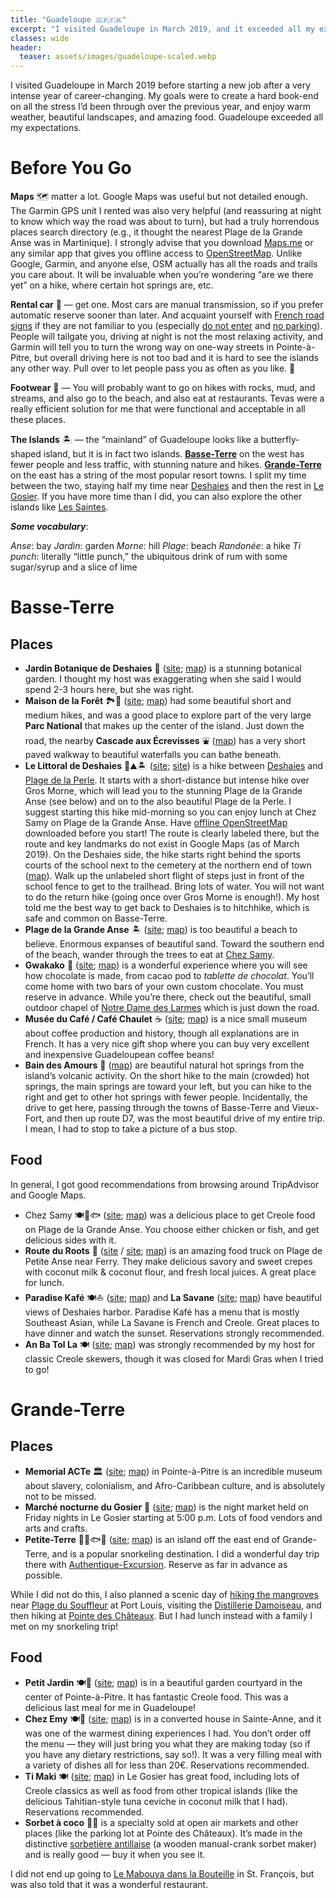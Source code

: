 ```yaml
---
title: "Guadeloupe 🇬🇵🇫🇷"
excerpt: "I visited Guadeloupe in March 2019, and it exceeded all my expectations."
classes: wide
header:
  teaser: assets/images/guadeloupe-scaled.webp
---
```


I visited Guadeloupe in March 2019 before starting a new job after a very intense year of career-changing. My goals were to create a hard book-end on all the stress I’d been through over the previous year, and enjoy warm weather, beautiful landscapes, and amazing food. Guadeloupe exceeded all my expectations.

# Before You Go
**Maps** 🗺️ matter a lot. Google Maps was useful but not detailed enough. The Garmin GPS unit I rented was also very helpful (and reassuring at night to know which way the road was about to turn), but had a truly horrendous places search directory (e.g., it thought the nearest Plage de la Grande Anse was in Martinique). I strongly advise that you download [Maps.me](https://maps.me/) or any similar app that gives you offline access to [OpenStreetMap](https://www.openstreetmap.org/#map=15/16.2604/-61.7999). Unlike Google, Garmin, and anyone else, OSM actually has all the roads and trails you care about. It will be invaluable when you’re wondering “are we there yet” on a hike, where certain hot springs are, etc.

**Rental car** 🚗 — get one. Most cars are manual transmission, so if you prefer automatic reserve sooner than later. And acquaint yourself with [French road signs](https://en.wikipedia.org/wiki/Road_signs_in_France) if they are not familiar to you (especially [do not enter](https://en.wikipedia.org/wiki/File:France_road_sign_B1.svg) and [no parking](https://en.wikipedia.org/wiki/File:France_road_sign_B6a1.svg)). People will tailgate you, driving at night is not the most relaxing activity, and Garmin will tell you to turn the wrong way on one-way streets in Pointe-à-Pitre, but overall driving here is not too bad and it is hard to see the islands any other way. Pull over to let people pass you as often as you like. 🙂

**Footwear** 🥾 — You will probably want to go on hikes with rocks, mud, and streams, and also go to the beach, and also eat at restaurants. Tevas were a really efficient solution for me that were functional and acceptable in all these places.

**The Islands** 🏝️ — the “mainland” of Guadeloupe looks like a butterfly-shaped island, but it is in fact two islands. [**Basse-Terre**](https://www.google.com/maps/place/Basse-Terre+Island/@16.1540702,-61.956739,10z/data=!3m1!4b1!4m5!3m4!1s0x8c135d40d25bea13:0x666f3f185dd3751f!8m2!3d16.129629!4d-61.653805) on the west has fewer people and less traffic, with stunning nature and hikes. [**Grande-Terre**](https://www.google.com/maps/place/Grande-Terre/@16.3553583,-61.6442715,10z/data=!3m1!4b1!4m5!3m4!1s0x8c1335dee5121b95:0x6baaa206604e9893!8m2!3d16.2732353!4d-61.4668962) on the east has a string of the most popular resort towns. I split my time between the two, staying half my time near [Deshaies](https://www.google.com/maps/place/Deshaies,+Guadeloupe/@16.2646278,-61.7769102,11z/data=!4m5!3m4!1s0x8c136b882ca51e53:0x51354a7406b466eb!8m2!3d16.3108369!4d-61.7897365) and then the rest in [Le Gosier](https://www.google.com/maps/place/Le+Gosier,+Guadeloupe/@16.280889,-61.6106338,11z/data=!4m5!3m4!1s0x8c134f2d1c0e03a3:0xafd14303622c847a!8m2!3d16.2216057!4d-61.4785718). If you have more time than I did, you can also explore the other islands like [Les Saintes](https://en.wikipedia.org/wiki/%C3%8Eles_des_Saintes).

**_Some vocabulary_**:

*Anse*: bay
*Jardin*: garden
*Morne*: hill
*Plage*: beach
*Randonée*: a hike
*Ti punch*: literally “little punch,” the ubiquitous drink of rum with some sugar/syrup and a slice of lime

# Basse-Terre

## Places

- **Jardin Botanique de Deshaies** 🌺 ([site](http://www.jardin-botanique.com/en/home/); [map](https://www.google.com/maps/place/de+Deshaies+Botanical+Garden/@16.2993439,-61.8002073,17z/data=!3m1!4b1!4m5!3m4!1s0x8c136c0b51a56bf3:0xfe04304e4491e098!8m2!3d16.2993439!4d-61.7980132)) is a stunning botanical garden. I thought my host was exaggerating when she said I would spend 2-3 hours here, but she was right.
- **Maison de la Forêt** 🏞️🥾 ([site](http://www.guadeloupe-parcnational.fr/fr/des-decouvertes/ou-sinformer/maison-de-la-foret); [map](https://www.google.com/maps/place/Maison+de+la+For%C3%AAt/@16.175698,-61.6997364,15z/data=!4m12!1m6!3m5!1s0x0:0x54d049dca2855689!2sCascade+aux+Ecrevisses!8m2!3d16.1789129!4d-61.6808536!3m4!1s0x0:0x8d4457cc01173941!8m2!3d16.1756826!4d-61.6934761)) had some beautiful short and medium hikes, and was a good place to explore part of the very large **Parc National** that makes up the center of the island. Just down the road, the nearby **Cascade aux Écrevisses** ⛲ ([map](https://www.google.com/maps/place/Cascade+aux+Ecrevisses/@16.1789129,-61.6808536,15z/data=!4m5!3m4!1s0x0:0x54d049dca2855689!8m2!3d16.1789129!4d-61.6808536)) has a very short paved walkway to beautiful waterfalls you can bathe beneath.
- **Le Littoral de Deshaies** 🥾⛰️🏝️ ([site](http://www.randoguadeloupe.gp/api/fr/treks/5116/littoral-de-deshaies.pdf); [site](http://zoom-guadeloupe.fr/randonnees-basse-terre/littoral-de-deshaies)) is a hike between [Deshaies](https://www.google.com/maps/place/Deshaies,+Guadeloupe/@16.3074536,-61.8024838,15z/data=!4m5!3m4!1s0x8c136b882ca51e53:0x51354a7406b466eb!8m2!3d16.3108369!4d-61.7897365) and [Plage de la Perle](https://www.google.com/maps/place/Plage+De+La+Perle/@16.3406465,-61.7838826,16z/data=!4m5!3m4!1s0x8c136b426e2f3889:0x830c94941e8b4e59!8m2!3d16.3406465!4d-61.7794999). It starts with a short-distance but intense hike over Gros Morne, which will lead you to the stunning Plage de la Grande Anse (see below) and on to the also beautiful Plage de la Perle. I suggest starting this hike mid-morning so you can enjoy lunch at Chez Samy on Plage de la Grande Anse. Have [offline OpenStreetMap](https://maps.me/) downloaded before you start! The route is clearly labeled there, but the route and key landmarks do not exist in Google Maps (as of March 2019).
On the Deshaies side, the hike starts right behind the sports courts of the school next to the cemetery at the northern end of town ([map](https://www.openstreetmap.org/search?query=ecole%20primaire%20audelon%20bethsy%2C%20deshaies#map=19/16.30930/-61.79510)). Walk up the unlabeled short flight of steps just in front of the school fence to get to the trailhead. Bring lots of water. You will not want to do the return hike (going once over Gros Morne is enough!). My host told me the best way to get back to Deshaies is to hitchhike, which is safe and common on Basse-Terre.
- **Plage de la Grande Anse** 🏝️ ([site](https://www.tripadvisor.com/Attraction_Review-g666463-d9810383-Reviews-Plage_de_Grande_Anse-Deshaies_Basse_Terre_Island_Guadeloupe.html); [map](https://www.google.com/maps/place/Grande-Anse+Beach/@16.3221395,-61.7886034,15z/data=!4m2!3m1!1s0x0:0x13b591281088f5ba?ved=2ahUKEwil3ujPsvngAhUlVt8KHT9mApYQ_BIwE3oECAYQCA)) is too beautiful a beach to believe. Enormous expanses of beautiful sand. Toward the southern end of the beach, wander through the trees to eat at [Chez Samy](https://www.google.com/maps/place/chez+Samy/@16.3178575,-61.7984048,16z/data=!4m6!3m5!1s0x8c136b000beef00b:0xe6348a7d8678b5df!8m2!3d16.3177715!4d-61.7940958!16s%2Fg%2F11ldhkx32p?entry=ttu).
- **Gwakako** 🍫 ([site](https://www.gwakako.com/); [map](https://www.google.com/maps/place/Gwakako+-+Venez+faire+votre+propre+chocolat+!/@16.229739,-61.7559401,17z/data=!3m1!4b1!4m5!3m4!1s0x8c13690206617e1d:0xc0c795e0cf3f851b!8m2!3d16.229739!4d-61.753746)) is a wonderful experience where you will see how chocolate is made, from cacao pod to *tablette de chocolat*. You’ll come home with two bars of your own custom chocolate. You must reserve in advance. While you’re there, check out the beautiful, small outdoor chapel of [Notre Dame des Larmes](https://www.google.com/maps/place/Notre+Dame+des+Larmes/@16.2298008,-61.7530862,16z/data=!4m12!1m6!3m5!1s0x8c13690206617e1d:0xc0c795e0cf3f851b!2sGwakako+-+Venez+faire+votre+propre+chocolat+*21!8m2!3d16.229739!4d-61.753746!3m4!1s0x0:0xe4b19336edb55ab9!8m2!3d16.229312!4d-61.7484494) which is just down the road.
- **Musée du Café / Café Chaulet** ☕ ([site](http://www.cafe-chaulet.com/); [map](https://www.google.com/maps/place/Museum+Caf%C3%A9+(Caf%C3%A9+Chaulet)/@16.0603039,-61.7623691,17z/data=!3m1!4b1!4m5!3m4!1s0x8c13610817289d57:0xca552aff8ba7a091!8m2!3d16.0603039!4d-61.760175)) is a nice small museum about coffee production and history, though all explanations are in French. It has a very nice gift shop where you can buy very excellent and inexpensive Guadeloupean coffee beans!
- **Bain des Amours** 👙 ([map](https://www.google.com/maps/place/Bain+des+Amours+Dol%C3%A9+(am%C3%A9nag%C3%A9)/@15.9917315,-61.6745375,17z/data=!3m1!4b1!4m5!3m4!1s0x8c14a06dc5c9e2b3:0x792e095448805ea!8m2!3d15.9917315!4d-61.6723434)) are beautiful natural hot springs from the island’s volcanic activity. On the short hike to the main (crowded) hot springs, the main springs are toward your left, but you can hike to the right and get to other hot springs with fewer people. Incidentally, the drive to get here, passing through the towns of Basse-Terre and Vieux-Fort, and then up route D7, was the most beautiful drive of my entire trip. I mean, I had to stop to take a picture of a bus stop.

## Food
In general, I got good recommendations from browsing around TripAdvisor and Google Maps.

- Chez Samy 🍽🐔🐟 ([site](https://www.tripadvisor.com/Restaurant_Review-g147300-d3973412-Reviews-Chez_Samy-Guadeloupe.html); [map](https://www.google.com/maps/place/chez+Samy/@16.3178575,-61.7984048,16z/data=!4m6!3m5!1s0x8c136b000beef00b:0xe6348a7d8678b5df!8m2!3d16.3177715!4d-61.7940958!16s%2Fg%2F11ldhkx32p?entry=ttu)) was a delicious place to get Creole food on Plage de la Grande Anse. You choose either chicken or fish, and get delicious sides with it.
- **Route du Roots** 🥪 ([site](https://www.facebook.com/routeduroots/) / [site](https://www.tripadvisor.com/Restaurant_Review-g1214312-d14127480-Reviews-La_Route_du_Roots_and_Family-Pointe_Noire_Basse_Terre_Island_Guadeloupe.html); [map](https://www.google.com/maps/place/Plage+de+Petite+Anse/@16.267784,-61.8057269,18z/data=!4m8!1m2!2m1!1splage+de+petite+anse!3m4!1s0x8c136ebaa065ed19:0x18b26fe58841a775!8m2!3d16.2678467!4d-61.8058848)) is an amazing food truck on Plage de Petite Anse near Ferry. They make delicious savory and sweet crepes with coconut milk & coconut flour, and fresh local juices. A great place for lunch.
- **Paradise Kafé** 🍽⛵ ([site](https://www.tripadvisor.com/Restaurant_Review-g666463-d4559318-Reviews-Paradise_Kafe-Deshaies_Basse_Terre_Island_Guadeloupe.html); [map](https://www.google.com/maps/place/Paradise+Kaf%C3%A9+Baie+de+deshaies/@16.3052548,-61.7951487,17z/data=!4m12!1m6!3m5!1s0x0:0xd601d7f6c1b01f4e!2sParadise+Kaf%C3%A9+Baie+de+deshaies!8m2!3d16.3055843!4d-61.7948429!3m4!1s0x0:0xd601d7f6c1b01f4e!8m2!3d16.3055843!4d-61.7948429)) and **La Savane** ([site](https://www.tripadvisor.com/Restaurant_Review-g666463-d1626554-Reviews-La_Savane-Deshaies_Basse_Terre_Island_Guadeloupe.html); [map](https://www.google.com/maps/place/La+Savane/@16.306335,-61.7967521,17z/data=!3m1!4b1!4m5!3m4!1s0x0:0xc3294db17b50eb7e!8m2!3d16.3063352!4d-61.7945579)) have beautiful views of Deshaies harbor. Paradise Kafé has a menu that is mostly Southeast Asian, while La Savane is French and Creole. Great places to have dinner and watch the sunset. Reservations strongly recommended.
- **An Ba Tol La** 🍽 ([site](https://www.tripadvisor.com/Restaurant_Review-g1214312-d8148278-Reviews-An_Ba_Tol_La-Pointe_Noire_Basse_Terre_Island_Guadeloupe.html); [map](https://www.google.com/maps/place/An+Ba+Tol+La/@16.2684425,-61.8082811,14z/data=!4m5!3m4!1s0x8c1368d110d16a0f:0x80da08b3e598cd3!8m2!3d16.2271089!4d-61.7862351)) was strongly recommended by my host for classic Creole skewers, though it was closed for Mardi Gras when I tried to go!

# Grande-Terre

## Places

- **Memorial ACTe** 🏛️ ([site](http://memorial-acte.fr/the-founding-acte-memory-holds-the-future); [map](https://www.google.com/maps/place/Memorial+ACTe/@16.231435,-61.5361606,17z/data=!3m1!4b1!4m5!3m4!1s0x8c1345e64cc11c13:0x67b8dd85fe99aa7d!8m2!3d16.231435!4d-61.5339665)) in Pointe-à-Pitre is an incredible museum about slavery, colonialism, and Afro-Caribbean culture, and is absolutely not to be missed.
- **Marché nocturne du Gosier** 🎠 ([site](https://www.villedugosier.fr/spip.php?article548); [map](https://www.google.com/maps/place/March%C3%A9+nocturne+Gosier/@16.2055832,-61.4969206,18z/data=!4m13!1m7!3m6!1s0x8c134f2d1c0e03a3:0xafd14303622c847a!2sLe+Gosier,+Guadeloupe!3b1!8m2!3d16.2216057!4d-61.4785718!3m4!1s0x8c134fa93add111b:0x726d4a7cea84ab56!8m2!3d16.2059228!4d-61.4965088)) is the night market held on Friday nights in Le Gosier starting at 5:00 p.m. Lots of food vendors and arts and crafts.
- **Petite-Terre** 🏊‍♀️🐟🐢 ([site](https://www.tripadvisor.com/Attraction_Review-g147300-d2476769-Reviews-Petite_Terre-Guadeloupe.html); [map](https://www.google.com/maps/place/Petite+Terre+Islands,+Guadeloupe/data=!4m2!3m1!1s0x8c6cba21728af5db:0x536cacc5427c8c1f?ved=2ahUKEwiuqM_XrfngAhXLV98KHYw2D18Q8gEwEXoECAQQCA)) is an island off the east end of Grande-Terre, and is a popular snorkeling destination. I did a wonderful day trip there with [Authentique-Excursion](https://en.authentique-excursion.com/nos-excursions). Reserve as far in advance as possible.

While I did not do this, I also planned a scenic day of [hiking the mangroves](http://www.gwadaplans.com/02_activites_3rando_03.php) near [Plage du Souffleur](https://www.google.com/maps/place/Plage+Du+Souffleur/@16.4145092,-61.5472384,14z/data=!4m12!1m6!3m5!1s0x8c1368d110d16a0f:0x80da08b3e598cd3!2sAn+Ba+Tol+La!8m2!3d16.2271089!4d-61.7862351!3m4!1s0x8c133a1712e8bfaf:0x13d0964a6b8d1294!8m2!3d16.4228718!4d-61.5332651) at Port Louis, visiting the [Distillerie Damoiseau](https://www.google.com/maps/place/Distillerie+Damoiseau/@16.3872665,-61.6221358,11z/data=!4m12!1m6!3m5!1s0x8c1368d110d16a0f:0x80da08b3e598cd3!2sAn+Ba+Tol+La!8m2!3d16.2271089!4d-61.7862351!3m4!1s0x8c133511c07382af:0xa3e2091ae4ba4c96!8m2!3d16.3207984!4d-61.3754654), and then hiking at [Pointe des Châteaux](https://www.google.com/maps/place/Pointe+des+Ch%C3%A2teaux/@16.2444206,-61.1941592,14z/data=!3m1!4b1!4m5!3m4!1s0x8c6cb7b08d3bf671:0xf2d72bc9c63fe468!8m2!3d16.2444216!4d-61.1766066). But I had lunch instead with a family I met on my snorkeling trip!

## Food

- **Petit Jardin** 🍽🌴 ([site](https://www.tripadvisor.com/Restaurant_Review-g147302-d9982093-Reviews-Le_Petit_Jardin-Pointe_a_Pitre_Grande_Terre_Island_Guadeloupe.html); [map](https://www.google.com/maps/place/Le+petit+jardin+caf%C3%A9-resto/@16.2384185,-61.5371896,17z/data=!3m1!4b1!4m5!3m4!1s0x8c1345e077ac76f9:0xf771c01a386fdeb0!8m2!3d16.2384185!4d-61.5349955)) is in a beautiful garden courtyard in the center of Pointe-à-Pitre. It has fantastic Creole food. This was a delicious last meal for me in Guadeloupe!
- **Chez Emy** 🍽🏡 ([site](https://www.tripadvisor.com/Restaurant_Review-g147300-d2660329-Reviews-Chez_Emy-Guadeloupe.html); [map](https://www.google.com/maps/place/Resto+Chez+EMY/@16.2261405,-61.3908827,15z/data=!4m2!3m1!1s0x0:0x90cfd76fdc460b63?ved=2ahUKEwj5-sf0r_ngAhVvmeAKHaujBg8Q_BIwCnoECAYQCA)) is in a converted house in Sainte-Anne, and it was one of the warmest dining experiences I had. You don’t order off the menu — they will just bring you what they are making today (so if you have any dietary restrictions, say so!). It was a very filling meal with a variety of dishes all for less than 20€. Reservations recommended.
- **Ti Maki** 🍽 ([site](https://www.tripadvisor.com/Restaurant_Review-g644387-d4472401-Reviews-Le_Ti_Maki-Le_Gosier_Grande_Terre_Island_Guadeloupe.html); [map](https://www.google.com/maps/place/Ti+Maki/@16.207236,-61.5030261,17z/data=!3m1!4b1!4m5!3m4!1s0x8c134f6f6958839b:0x494ef57d81623d48!8m2!3d16.207236!4d-61.500832)) in Le Gosier has great food, including lots of Creole classics as well as food from other tropical islands (like the delicious Tahitian-style tuna ceviche in coconut milk that I had). Reservations recommended.
- **Sorbet à coco** 🍨🥥 is a specialty sold at open air markets and other places (like the parking lot at Pointe des Châteaux). It’s made in the distinctive [sorbetière antillaise](https://www.google.com/search?biw=1215&bih=652&tbm=isch&sa=1&ei=gviFXPnuDtLq_AajhpiwCA&q=sorbetiere+antillaise&oq=sorbetiere+antillaise&gs_l=img.3..0i7i30j0i30l3j0i5i30.4439.5288..5552...0.0..0.57.215.4......1....1..gws-wiz-img.eafj-8RUfoU) (a wooden manual-crank sorbet maker) and is really good — buy it when you see it.

I did not end up going to [Le Mabouya dans la Bouteille](https://www.google.com/maps/place/Le+Mabouya+dans+la+Bouteille/@16.251047,-61.2719051,17z/data=!3m1!4b1!4m5!3m4!1s0x8c6cb5ae3e6b1fe7:0xeff813aa9ebd7fd3!8m2!3d16.251047!4d-61.269711) in St. François, but was also told that it was a wonderful restaurant.
